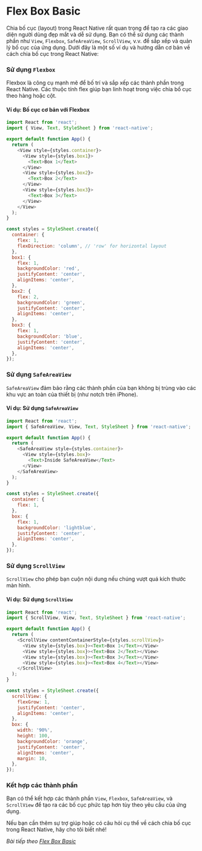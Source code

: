 # Flex Box Basic

Chia bố cục (layout) trong React Native rất quan trọng để tạo ra các giao diện người dùng đẹp mắt và dễ sử dụng. Bạn có thể sử dụng các thành phần như `View`, `Flexbox`, `SafeAreaView`, `ScrollView`, v.v. để sắp xếp và quản lý bố cục của ứng dụng. Dưới đây là một số ví dụ và hướng dẫn cơ bản về cách chia bố cục trong React Native:

### Sử dụng `Flexbox`
Flexbox là công cụ mạnh mẽ để bố trí và sắp xếp các thành phần trong React Native. Các thuộc tính flex giúp bạn linh hoạt trong việc chia bố cục theo hàng hoặc cột.

#### Ví dụ: Bố cục cơ bản với Flexbox
```javascript
import React from 'react';
import { View, Text, StyleSheet } from 'react-native';

export default function App() {
  return (
    <View style={styles.container}>
      <View style={styles.box1}>
        <Text>Box 1</Text>
      </View>
      <View style={styles.box2}>
        <Text>Box 2</Text>
      </View>
      <View style={styles.box3}>
        <Text>Box 3</Text>
      </View>
    </View>
  );
}

const styles = StyleSheet.create({
  container: {
    flex: 1,
    flexDirection: 'column', // 'row' for horizontal layout
  },
  box1: {
    flex: 1,
    backgroundColor: 'red',
    justifyContent: 'center',
    alignItems: 'center',
  },
  box2: {
    flex: 2,
    backgroundColor: 'green',
    justifyContent: 'center',
    alignItems: 'center',
  },
  box3: {
    flex: 1,
    backgroundColor: 'blue',
    justifyContent: 'center',
    alignItems: 'center',
  },
});
```

### Sử dụng `SafeAreaView`
`SafeAreaView` đảm bảo rằng các thành phần của bạn không bị trùng vào các khu vực an toàn của thiết bị (như notch trên iPhone).

#### Ví dụ: Sử dụng `SafeAreaView`
```javascript
import React from 'react';
import { SafeAreaView, View, Text, StyleSheet } from 'react-native';

export default function App() {
  return (
    <SafeAreaView style={styles.container}>
      <View style={styles.box}>
        <Text>Inside SafeAreaView</Text>
      </View>
    </SafeAreaView>
  );
}

const styles = StyleSheet.create({
  container: {
    flex: 1,
  },
  box: {
    flex: 1,
    backgroundColor: 'lightblue',
    justifyContent: 'center',
    alignItems: 'center',
  },
});
```

### Sử dụng `ScrollView`
`ScrollView` cho phép bạn cuộn nội dung nếu chúng vượt quá kích thước màn hình.

#### Ví dụ: Sử dụng `ScrollView`
```javascript
import React from 'react';
import { ScrollView, View, Text, StyleSheet } from 'react-native';

export default function App() {
  return (
    <ScrollView contentContainerStyle={styles.scrollView}>
      <View style={styles.box}><Text>Box 1</Text></View>
      <View style={styles.box}><Text>Box 2</Text></View>
      <View style={styles.box}><Text>Box 3</Text></View>
      <View style={styles.box}><Text>Box 4</Text></View>
    </ScrollView>
  );
}

const styles = StyleSheet.create({
  scrollView: {
    flexGrow: 1,
    justifyContent: 'center',
    alignItems: 'center',
  },
  box: {
    width: '90%',
    height: 100,
    backgroundColor: 'orange',
    justifyContent: 'center',
    alignItems: 'center',
    margin: 10,
  },
});
```

### Kết hợp các thành phần
Bạn có thể kết hợp các thành phần `View`, `Flexbox`, `SafeAreaView`, và `ScrollView` để tạo ra các bố cục phức tạp hơn tùy theo yêu cầu của ứng dụng.

Nếu bạn cần thêm sự trợ giúp hoặc có câu hỏi cụ thể về cách chia bố cục trong React Native, hãy cho tôi biết nhé!


*Bài tiếp theo [Flex Box Basic](session_11_layout.md)*
